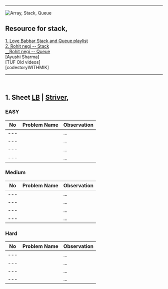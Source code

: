 <hr>

![Array, Stack, Queue](https://d3pdqc0wehtytt.cloudfront.net/courses/033accad-569c-4f04-a968-5511a671e015.png)

## Resource for stack,

[1. Love Babbar Stack and Queue playlist](https://youtube.com/playlist?list=PLDzeHZWIZsTrhXYYtx4z8-u8zA-DzuVsj&feature=shared)  <br>
[2. Rohit negi -- Stack](https://youtube.com/playlist?list=PLQEaRBV9gAFtzpMBLVYMh0bPC4Qk_EKbs&feature=shared)                   <br>
[__Rohit negi -- Queue](https://youtube.com/playlist?list=PLQEaRBV9gAFtxdhJnAtTfOQj-pW-FIOO9&feature=shared)                    <br>
[Ayushi Sharma]    <br>
[TUF Old videos]   <br>
[codestoryWITHMIK]  <br>


<hr>
<br>

## 1. Sheet [LB](https://450dsa.com/stacks_queues) | [Striver](https://takeuforward.org/strivers-a2z-dsa-course/strivers-a2z-dsa-course-sheet-2),

### EASY

| No | Problem Name      | Observation       |
|----|-------------------|-------------------|
| --- |                          | ...   |
| --- |                          | ...   |
| --- |                          | ...   |
| --- |                          | ...   |


### Medium

| No | Problem Name      | Observation       |
|----|-------------------|-------------------|
| --- |                          | ...   |
| --- |                          | ...   |
| --- |                          | ...   |
| --- |                          | ...   |


### Hard

| No | Problem Name      | Observation       |
|----|-------------------|-------------------|
| --- |                          | ...   |
| --- |                          | ...   |
| --- |                          | ...   |
| --- |                          | ...   |
